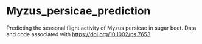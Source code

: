 # Myzus_persicae_prediction
Predicting the seasonal flight activity of Myzus persicae in sugar beet. Data and code associated with  https://doi.org/10.1002/ps.7653
